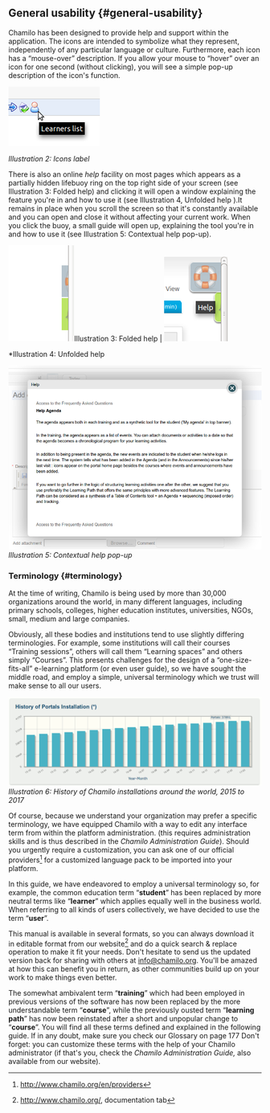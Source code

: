 ## General usability {#general-usability}

Chamilo has been designed to provide help and support within the application. The icons are intended to symbolize what they represent, independently of any particular language or culture. Furthermore, each icon has a “mouse-over” description. If you allow your mouse to “hover” over an icon for one second (without clicking), you will see a simple pop-up description of the icon&#039;s function.

![](../assets/images2.png)

*Illustration 2: Icons label*

There is also an online _help_ facility on most pages which appears as a partially hidden lifebuoy ring on the top right side of your screen (see Illustration 3: Folded help) and clicking it will open a window explaining the feature you&#039;re in and how to use it (see Illustration 4, Unfolded help ).It remains in place when you scroll the screen so that it&#039;s constantly available and you can open and close it without affecting your current work. When you click the buoy, a small guide will open up, explaining the tool you&#039;re in and how to use it (see Illustration 5: Contextual help pop-up).

 ![](../assets/images3.png)Illustration 3: Folded help | ![](../assets/illustration_4.png)

*Illustration 4: Unfolded help 

![](../assets/images5.png)*Illustration 5: Contextual help pop-up*

### Terminology {#terminology}

At the time of writing, Chamilo is being used by more than 30,000 organizations around the world, in many different languages, including primary schools, colleges, higher education institutes, universities, NGOs, small, medium and large companies.

Obviously, all these bodies and institutions tend to use slightly differing terminologies. For example, some institutions will call their courses “Training sessions”, others will call them “Learning spaces” and others simply “Courses”. This presents challenges for the design of a “one-size-fits-all” e-learning platform (or even user guide), so we have sought the middle road, and employ a simple, universal terminology which we trust will make sense to all our users.

![](../assets/images4.png)*Illustration 6: History of Chamilo installations around the world, 2015 to 2017*

Of course, because we understand your organization may prefer a specific terminology, we have equipped Chamilo with a way to edit any interface term from within the platform administration. (this requires administration skills and is thus described in the _Chamilo Administration Guide_). Should you urgently require a customization, you can ask one of our official providers[^2] for a customized language pack to be imported into your platform.

In this guide, we have endeavored to employ a universal terminology so, for example, the common education term “**student**” has been replaced by more neutral terms like “**learner**” which applies equally well in the business world. When referring to all kinds of users collectively, we have decided to use the term “**user**”.

This manual is available in several formats, so you can always download it in editable format from our website[^3] and do a quick search &amp; replace operation to make it fit your needs. Don&#039;t hesitate to send us the updated version back for sharing with others at info@chamilo.org. You&#039;ll be amazed at how this can benefit you in return, as other communities build up on your work to make things even better.

The somewhat ambivalent term “**training**” which had been employed in previous versions of the software has now been replaced by the more understandable term “**course**”, while the previously ousted term “**learning path**” has now been reinstated after a short and unpopular change to “**course**”. You will find all these terms defined and explained in the following guide. If in any doubt, make sure you check our Glossary on page 177 Don&#039;t forget: you can customize these terms with the help of your Chamilo administrator (if that&#039;s you, check the _Chamilo Administration Guide,_ also available from our website).

[^2]: http://www.chamilo.org/en/providers

[^3]: http://www.chamilo.org/, documentation tab